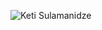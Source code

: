 
![Keti Sulamanidze](https://github.com/KTsula/KTsula/assets/64359365/04d80730-49b5-46e1-88bb-7af644cf2ad1)

<!--
**KTsula/KTsula** is a ✨ _special_ ✨ repository because its `README.md` (this file) appears on your GitHub profile.

Here are some ideas to get you started:

- 🔭 I’m currently working on ...
- 🌱 I’m currently learning ...
- 👯 I’m looking to collaborate on ...
- 🤔 I’m looking for help with ...
- 💬 Ask me about ...
- 📫 How to reach me: ...
- 😄 Pronouns: ...
- ⚡ Fun fact: ...
-->

